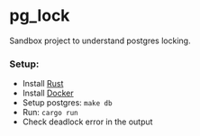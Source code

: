 # pg_lock

Sandbox project to understand postgres locking.

### Setup:

- Install [Rust](https://rustup.rs/)
- Install [Docker](https://docs.docker.com/engine/install/)
- Setup postgres: `make db`
- Run: `cargo run`
- Check deadlock error in the output
